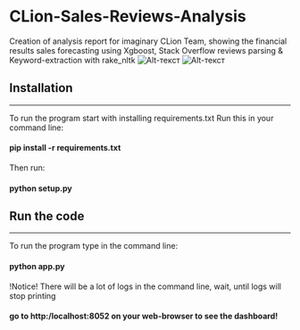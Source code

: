 # CLion-Sales-Reviews-Analysis
Creation of analysis report for imaginary CLion Team, showing the financial results sales forecasting using Xgboost, Stack Overflow reviews parsing &amp; Keyword-extraction with rake_nltk
![Alt-текст](https://ibb.co/jr2N9bP "Заглавная страница")
![Alt-текст](https://i.ibb.co/VBkGqhm/Screenshot-2022-06-13-at-19-04-16.png)


## Installation
--------------
To run the program start with installing requirements.txt
Run this in your command line:
#### pip install -r requirements.txt

Then run:

#### python setup.py


## Run the code
---------------------
To run the program type in the command line:

#### python app.py

!Notice! There will be a lot of logs in the command line, wait, until logs will stop printing

#### go to http:/localhost:8052 on your web-browser to see the dashboard!
